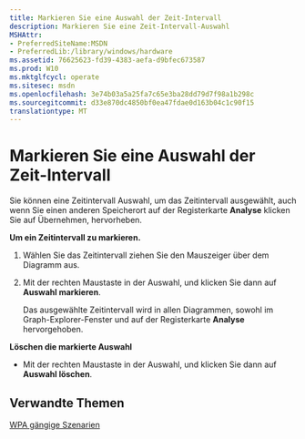 ```yaml
---
title: Markieren Sie eine Auswahl der Zeit-Intervall
description: Markieren Sie eine Zeit-Intervall-Auswahl
MSHAttr:
- PreferredSiteName:MSDN
- PreferredLib:/library/windows/hardware
ms.assetid: 76625623-fd39-4383-aefa-d9bfec673587
ms.prod: W10
ms.mktglfcycl: operate
ms.sitesec: msdn
ms.openlocfilehash: 3e74b03a5a25fa7c65e3ba28dd79d7f98a1b298c
ms.sourcegitcommit: d33e870dc4850bf0ea47fdae0d163b04c1c90f15
translationtype: MT
---
```

# <a name="highlight-a-time-interval-selection"></a>Markieren Sie eine Auswahl der Zeit-Intervall


Sie können eine Zeitintervall Auswahl, um das Zeitintervall ausgewählt, auch wenn Sie einen anderen Speicherort auf der Registerkarte **Analyse** klicken Sie auf Übernehmen, hervorheben.

**Um ein Zeitintervall zu markieren.**

1.  Wählen Sie das Zeitintervall ziehen Sie den Mauszeiger über dem Diagramm aus.

2.  Mit der rechten Maustaste in der Auswahl, und klicken Sie dann auf **Auswahl markieren**.

    Das ausgewählte Zeitintervall wird in allen Diagrammen, sowohl im Graph-Explorer-Fenster und auf der Registerkarte **Analyse** hervorgehoben.

**Löschen die markierte Auswahl**

-   Mit der rechten Maustaste in der Auswahl, und klicken Sie dann auf **Auswahl löschen**.

## <a name="related-topics"></a>Verwandte Themen


[WPA gängige Szenarien](windows-performance-analyzer-common-scenarios.md)

 

 







